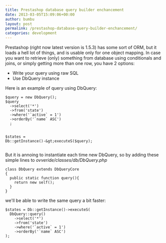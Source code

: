 ```yaml
---
title: Prestashop database query builder enchancement
date: 2013-03-05T15:09:06+00:00
author: bumbu
layout: post
permalink: /prestashop-database-query-builder-enchancement/
categories: development
---
```

Prestashop (right now latest version is 1.5.3) has some sort of ORM, but it loads a hell lot of things, and is usable only for one object mapping. In case you want to retrieve (only) something from database using conditionals and joins, or simply getting more than one row, you have 2 options:
<ul>
	<li><span style="line-height: 13px;">Write your query using raw SQL</span></li>
	<li>Use DbQuery instance</li>
</ul>
Here is an example of query using DbQuery:
<pre class="language-php"><code>$query = new DbQuery();
$query
  -&gt;select('*')
  -&gt;from('state')
  -&gt;where('`active` = 1')
  -&gt;orderBy('`name` ASC')
  ;

$states = Db::getInstance()-&gt;executeS($query);</code></pre>
But it is annoing to instantiate each time new DbQuery, so by adding these simple lines to <em>ovveride/classes/db/DbQuery.php</em>
<pre class="language-php"><code>class DbQuery extends DbQueryCore
{
  public static function query(){
    return new self();
  }
}</code></pre>
we'll be able to write the same query a bit faster:
<pre class="language-php"><code>$states = Db::getInstance()-&gt;executeS(
  DbQuery::query()
    -&gt;select('*')
    -&gt;from('state')
    -&gt;where('`active` = 1')
    -&gt;orderBy('`name` ASC')
);</code></pre>
